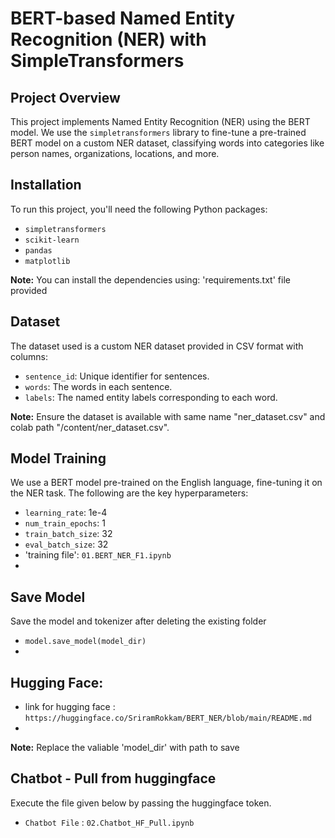 
# BERT-based Named Entity Recognition (NER) with SimpleTransformers

## Project Overview
This project implements Named Entity Recognition (NER) using the BERT model. We use the `simpletransformers` library to fine-tune a pre-trained BERT model on a custom NER dataset, classifying words into categories like person names, organizations, locations, and more.

## Installation

To run this project, you'll need the following Python packages:
- `simpletransformers`
- `scikit-learn`
- `pandas`
- `matplotlib`

**Note:** You can install the dependencies using: 'requirements.txt' file provided


## Dataset
The dataset used is a custom NER dataset provided in CSV format with columns:
- `sentence_id`: Unique identifier for sentences.
- `words`: The words in each sentence.
- `labels`: The named entity labels corresponding to each word.

**Note:** Ensure the dataset is available with same name "ner_dataset.csv" and colab path "/content/ner_dataset.csv".

## Model Training

We use a BERT model pre-trained on the English language, fine-tuning it on the NER task. The following are the key hyperparameters:
- `learning_rate`: 1e-4
- `num_train_epochs`: 1
- `train_batch_size`: 32
- `eval_batch_size`: 32
- 'training file': `01.BERT_NER_F1.ipynb`
- 
## Save Model 
Save the model and tokenizer after deleting the existing folder
- `model.save_model(model_dir)`
- 
##  Hugging Face:
 - link for hugging face : `https://huggingface.co/SriramRokkam/BERT_NER/blob/main/README.md`
 - 
**Note:** Replace the valiable 'model_dir' with path to save

## Chatbot - Pull from huggingface
Execute the file given below by passing the huggingface token.
- `Chatbot File` : `02.Chatbot_HF_Pull.ipynb`

